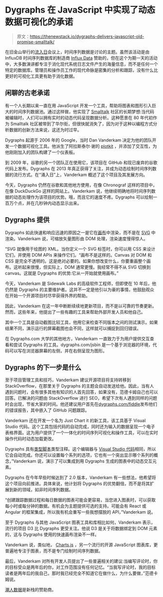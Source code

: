 # Dygraphs 在 JavaScript 中实现了动态数据可视化的承诺

> 原文：<https://thenewstack.io/dygraphs-delivers-javascript-old-promise-smalltalk/>

在旧金山举行的[流入日](https://influxdays.com/)会议上，时间序列数据是讨论的主题。虽然该活动是由 InfluxDB 时间序列数据库的制造商 [Influx Data](https://www.influxdata.com/) 赞助的，但在这个为期一天的活动中，大多数演讲都专注于消化现代系统日志文件产生的海量信息，而不是任何一个特定的数据库。管理员和操作员工作的现代命脉是密集的分析和跟踪，没有什么比更好的可视化工具更有助于消化数据。

## 闲聊的古老承诺

有一个人长期以来一直在用 JavaScript 开发一个工具，帮助将图表和图形引入巨大的时间序列数据池。通过这样做，他实现了 [Smalltalk](http://squeak.org/) 社区的长期梦想:当代码被编辑时，人们可以拥有实时的动态代码呈现数据分析。这种愿景在 80 年代初作为 Smalltalk 社区被带到了华尔街，但很快就消失了，因为对于这种以编程方式分析数据的创新方法来说，这还为时过早。

Dygraphs 起源于 2006 年的 Google，当时 Dan Vanderkam 决定为他的团队开发一个数据可视化工具。他派生了阿拉斯泰尔·谢的 [plotkit](https://github.com/ept/plotkit) ，并添加了交互性，为他刚刚加入的团队构建了一个仪表板。

到 2009 年，谷歌的另一个团队正在使用它，该项目在 GitHub 和现已废弃的谷歌代码上发布。Dygraphs 在 2013 年真正获得了关注，并成为动态绘制时间序列数据的流行方式。在“涌入日”上，Vanderkam 概述了这个项目及其发展方向。

今天，Dygraphs 仍然在谷歌和其他地方使用，在像 Chronograf 这样的项目中，在像 DuckDuckGo 这样的网站上。Vanderkam 说，他继续明确地将时间序列数据的动态处理作为该项目的优势。哦，而且它的速度不疼。Dygraphs 可以绘制一百万个点，并在几秒钟内动态显示出来。

## Dygraphs 提供

Dygraphs 如此快速和响应迅速的原因之一是它在[画布](https://www.w3schools.com/html/html5_canvas.asp)中渲染，而不是在 [SVG](https://www.w3schools.com/graphics/svg_intro.asp) 中渲染。Vanderkam 说，可缩放矢量图形由 DOM 处理，渲染速度慢得惊人。

“SVG 就像用于绘图的 XML。当你定义一个 SVG 标签时，你可以用 CSS 来设计它们，并使用 DOM APIs 来操作它们。“画布不是这样的。Canvas 对 DOM 和 CSS 是完全不透明的。这是绝对必要的。如果你想改变什么，你要重画整个画布。这听起来很慢，但实际上，DOM 通常更慢。我经常不得不从 SVG 切换到 canvas。这就是 Dygraphs 的优势:它从一开始就使用画布。”

今天，Vanderkam 是 Sidewalk Labs 的高级软件工程师，但即使在 10 年后，他仍然是 Dygraphs 的主要维护者。这并不一定是他引以为豪的事情，他鼓励观众在开始一个开源项目时尽早获得外界的帮助。

因此，Vanderkam 在这一年中断断续续地更新项目，而不是以可靠的节奏更新。然而，这些年来，他提出了一些有趣的工具来帮助外部开发人员和他自己。

其中一个工具是自动截图比较工具，他用它来检查不同版本之间的测试演示。如果结果不同，演示运行的屏幕截图也会不同，这样就可以捕捉到回归错误。

在 Dygraphs.com 大学的其他地方，Vanderkam 一直致力于为用户提供交互查看和尝试 Dygraphs 的工具。dygraphs.com/jsbin 是一个基于浏览器的环境，代码可以写在浏览器屏幕的左侧，并在右侧呈现为图形。

## Dygraphs 的下一步是什么

至于项目管理工具和技巧，Vanderkam 建议开源项目将支持转移到 StackOverflow，在那里关于 Dygraphs 的主题会自动发送给他。因此，当有人遇到问题时，会有很多其他有知识的人首先回答，如果没有，范德卡姆自己也可以回答。已解决的问题由 StackOverflow 进行 SEO，希望下次有人遇到同样的问题时会出现，节省大家的时间。他还建议用户首先在[dygraphs.com/fiddle](http://dygraphs.com/fiddle)发布他们的错误报告，其中嵌入了 GitHub 问题跟踪。

Vanderkam 还在开发一个名为 Just Chart it 的新工具，该工具基于 Visual Studio 代码。这个工具包括代码的自动完成，同时还为输入的数据呈现一个电子表格界面。这为用户提供了一个一体化的时间序列可视化和操作工具，可以在实时操作代码时动态加载更改。

Dygraphs 具有[类型脚本](https://www.typescriptlang.org/)类型注释。这个编辑器与 [Visual Studio 代码](https://code.visualstudio.com/)相同，所以它会自动完成。你还可以设置每个系列的选项，它也有一个突出显示哪个系列的概念，”Vanderkam 说，演示了可以集成到用 Dygraphs 生成的图表中的动态交互元素。

Dygraphs 在今年早些时候达到了 2.0 版本，Vanderkam 有一些想法，他希望将这个项目向前推进。具体来说，他计划将 Dygraphs 的优势翻倍，而不是将其扩展到新的领域，如非时间序列数据。

“创建跟踪数据过程和每日数据的图表可能会更容易，当您进入图表时，可以获取每小时或每分钟的数据。有机会为主题提供可选的支持。可能会有 React 或 Angular 的框架集成，所以我有机会重写一些我想摆脱的 API，”Vanderkam 说。

至于 Dygraphs 与其他 JavaScript 图表工具和库相比如何，Vanderkam 表示，流行的项目 D3 比 Dygraphs 更受关注。他说 D3 是关于将数据绑定到 DOM 元素的，这与 Dygraphs 使用的快速画布渲染不一样。

Vanderkam 说，类似地， [Charts.js](http://www.chartjs.org/) ，另一个流行的开源 JavaScript 图表库，更普遍地专注于图表，而不是专门绘制时间序列数据。

最后，Vanderkam 对所有开发人员提出了一些普遍相关的建议:当编写评论时，你的目标受众是两年后的你，对工作范围没有任何记忆。“当我写评论时，我的目标读者是两年后的我自己，那时我已经完全不知道它在做什么，为什么要做，”范德卡姆说。

[潮人数据](https://www.influxdata.com/)是新栈的赞助商。

<svg xmlns:xlink="http://www.w3.org/1999/xlink" viewBox="0 0 68 31" version="1.1"><title>Group</title> <desc>Created with Sketch.</desc></svg>